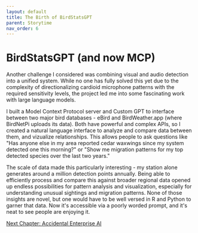 ```yaml
---
layout: default
title: The Birth of BirdStatsGPT
parent: Storytime
nav_order: 6
---
```


# BirdStatsGPT (and now MCP)

Another challenge I considered was combining visual and audio detection into a unified system. While no one has fully solved this yet due to the complexity of directionalizing cardioid microphone patterns with the required sensitivity levels, the project led me into some fascinating work with large language models.

I built a Model Context Protocol server and Custom GPT to interface between two major bird databases - eBird and BirdWeather.app (where BirdNetPi uploads its data). Both have powerful and complex APIs, so I created a natural language interface to analyze and compare data between them, and vizualize relationships. This allows people to ask questions like "Has anyone else in my area reported cedar waxwings since my system detected one this morning?" or "Show me migration patterns for my top detected species over the last two years."

The scale of data made this particularly interesting - my station alone generates around a million detection points annually. Being able to efficiently process and compare this against broader regional data opened up endless possibilities for pattern analysis and visualization, especially for understanding unusual sightings and migration patterns. None of those insights are novel, but one would have to be well versed in R and Python to garner that data. Now it's accessible via a poorly worded prompt, and it's neat to see people are enjoying it. 

[Next Chapter: Accidental Enterprise AI](/Portfolio/Storytime/accidental_enterprise_ai.html)
